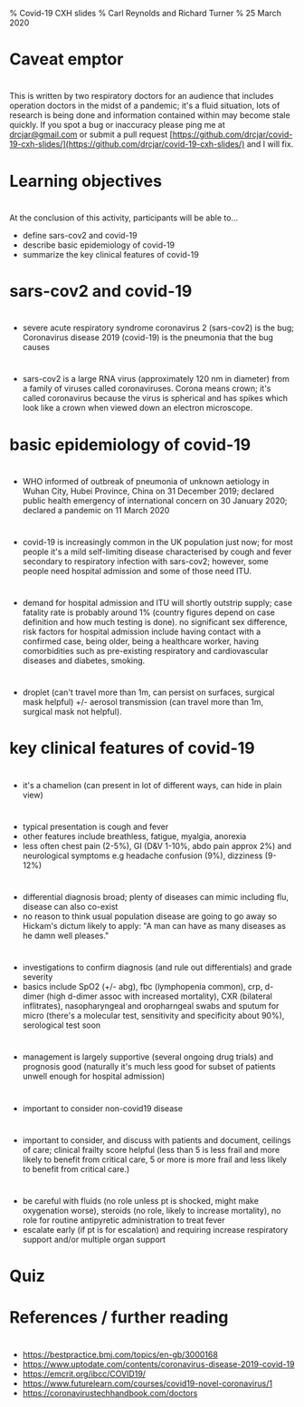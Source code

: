 % Covid-19 CXH slides
% Carl Reynolds and Richard Turner
% 25 March 2020

# Caveat emptor

#

This is written by two respiratory doctors for an audience that includes operation doctors in the midst of a pandemic; it's a fluid situation, lots of research is being done and information contained within may become stale quickly. If you spot a bug or inaccuracy please ping me at [drcjar@gmail.com](drcjar@gmail.com) or submit a pull request [https://github.com/drcjar/covid-19-cxh-slides/](https://github.com/drcjar/covid-19-cxh-slides/) and I will fix.

# Learning objectives

#

At the conclusion of this activity, participants will be able to...

- define sars-cov2 and covid-19
- describe basic epidemiology of covid-19
- summarize the key clinical features of covid-19 

# sars-cov2 and covid-19

#

- severe acute respiratory syndrome coronavirus 2 (sars-cov2) is the bug; Coronavirus disease 2019 (covid-19) is the pneumonia that the bug causes

#

- sars-cov2 is a large RNA virus (approximately 120 nm in diameter) from a family of viruses called coronaviruses. Corona means crown; it's called coronavirus because the virus is spherical and has spikes which look like a crown when viewed down an electron microscope.

# basic epidemiology of covid-19

#

-  WHO informed of outbreak of pneumonia of unknown aetiology in Wuhan City, Hubei Province, China on 31 December 2019; declared public health emergency of international concern on 30 January 2020; declared a pandemic on 11 March 2020

#

- covid-19 is increasingly common in the UK population just now; for most people it's a mild self-limiting disease characterised by cough and fever secondary to respiratory infection with sars-cov2; however, some people need hospital admission and some of those need ITU.

# 

- demand for hospital admission and ITU will shortly outstrip supply; case fatality rate is probably around 1% (country figures depend on case definition and how much testing is done). no significant sex difference, risk factors for hospital admission include having contact with a confirmed case, being older, being a healthcare worker, having comorbidities such as pre-existing respiratory and cardiovascular diseases and diabetes, smoking.

#

- droplet (can't travel more than 1m, can persist on surfaces, surgical mask helpful) +/- aerosol transmission (can travel more than 1m, surgical mask not helpful).

# key clinical features of covid-19 

# 

- it's a chamelion (can present in lot of different ways, can hide in plain view)

#

- typical presentation is cough and fever
- other features include breathless, fatigue, myalgia, anorexia
- less often chest pain (2-5%), GI (D&V 1-10%, abdo pain approx 2%) and neurological symptoms e.g headache confusion (9%), dizziness (9-12%)

# 

- differential diagnosis broad; plenty of diseases can mimic including flu, disease can also co-exist
- no reason to think usual population disease are going to go away so Hickam's dictum likely to apply: "A man can have as many diseases as he damn well pleases."

#

- investigations to confirm diagnosis (and rule out differentials) and grade severity
- basics include SpO2 (+/- abg), fbc (lymphopenia common), crp, d-dimer (high d-dimer assoc with increased mortality), CXR (bilateral inflitrates), nasopharyngeal and oropharngeal swabs and sputum for micro (there's a molecular test, sensitivity and specificity about 90%), serological test soon

#

- management is largely supportive (several ongoing drug trials) and prognosis good (naturally it's much less good for subset of patients unwell enough for hospital admission)

# 

- important to consider non-covid19 disease

#

- important to consider, and discuss with patients and document, ceilings of care; clinical frailty score helpful (less than 5 is less frail and more likely to benefit from critical care, 5 or more is more frail and less likely to benefit from critical care.)

# 

- be careful with fluids (no role unless pt is shocked, might make oxygenation worse), steroids (no role, likely to increase mortality), no role for routine antipyretic administration to treat fever
- escalate early (if pt is for escalation) and requiring increase respiratory support and/or multiple organ support


# Quiz

#

# References / further reading

#

- https://bestpractice.bmj.com/topics/en-gb/3000168
- https://www.uptodate.com/contents/coronavirus-disease-2019-covid-19
- https://emcrit.org/ibcc/COVID19/
- https://www.futurelearn.com/courses/covid19-novel-coronavirus/1
- https://coronavirustechhandbook.com/doctors

